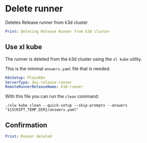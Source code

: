 # Delete runner

Deletes Release runner from k3d cluster

```yaml instacli
Print: Deleting Release Runner from k3d cluster
```

## Use xl kube

The runner is deleted from the k3d cluster using the `xl kube` utility.

This is the minimal `answers.yaml` file that is needed:

```yaml file=answers.yaml
K8sSetup: PlainK8s
ServerType: dai-release-runner
RemoteRunnerReleaseName: k3d-runner
```

With this file you can run the `clean` command:

```shell show_output=false
./xlw kube clean --quick-setup --skip-prompts --answers "${SCRIPT_TEMP_DIR}/answers.yaml"
```

## Confirmation

```yaml instacli
Print: Runner deleted
```